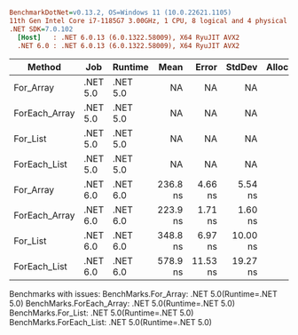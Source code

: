 ``` ini

BenchmarkDotNet=v0.13.2, OS=Windows 11 (10.0.22621.1105)
11th Gen Intel Core i7-1185G7 3.00GHz, 1 CPU, 8 logical and 4 physical cores
.NET SDK=7.0.102
  [Host]   : .NET 6.0.13 (6.0.1322.58009), X64 RyuJIT AVX2
  .NET 6.0 : .NET 6.0.13 (6.0.1322.58009), X64 RyuJIT AVX2


```
|        Method |      Job |  Runtime |     Mean |    Error |   StdDev | Allocated |
|-------------- |--------- |--------- |---------:|---------:|---------:|----------:|
|     For_Array | .NET 5.0 | .NET 5.0 |       NA |       NA |       NA |         - |
| ForEach_Array | .NET 5.0 | .NET 5.0 |       NA |       NA |       NA |         - |
|      For_List | .NET 5.0 | .NET 5.0 |       NA |       NA |       NA |         - |
|  ForEach_List | .NET 5.0 | .NET 5.0 |       NA |       NA |       NA |         - |
|     For_Array | .NET 6.0 | .NET 6.0 | 236.8 ns |  4.66 ns |  5.54 ns |         - |
| ForEach_Array | .NET 6.0 | .NET 6.0 | 223.9 ns |  1.71 ns |  1.60 ns |         - |
|      For_List | .NET 6.0 | .NET 6.0 | 348.8 ns |  6.97 ns | 10.00 ns |         - |
|  ForEach_List | .NET 6.0 | .NET 6.0 | 578.9 ns | 11.53 ns | 19.27 ns |         - |

Benchmarks with issues:
  BenchMarks.For_Array: .NET 5.0(Runtime=.NET 5.0)
  BenchMarks.ForEach_Array: .NET 5.0(Runtime=.NET 5.0)
  BenchMarks.For_List: .NET 5.0(Runtime=.NET 5.0)
  BenchMarks.ForEach_List: .NET 5.0(Runtime=.NET 5.0)

